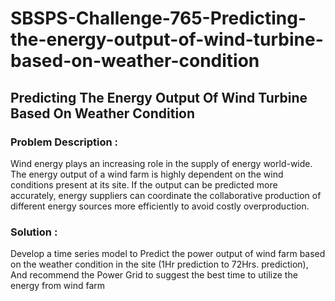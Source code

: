 # SBSPS-Challenge-765-Predicting-the-energy-output-of-wind-turbine-based-on-weather-condition


## Predicting The Energy Output Of Wind Turbine Based On Weather Condition

### Problem Description :
Wind energy plays an increasing role in the supply of energy world-wide. The energy output of a wind farm is highly dependent on the wind conditions present at its site. If the output can be predicted more accurately, energy suppliers can coordinate the collaborative production of different energy sources more efficiently to avoid costly overproduction.

### Solution :
Develop a time series model to Predict the power output of wind farm based on the weather condition in the site (1Hr prediction to 72Hrs. prediction), And recommend the Power Grid to suggest the best time to utilize the energy from wind farm
